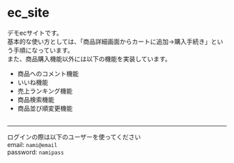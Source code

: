 # ec_site
デモecサイトです。<br>
基本的な使い方としては、「商品詳細画面からカートに追加→購入手続き」という手順になっています。<br>
また、商品購入機能以外には以下の機能を実装しています。<br>
- 商品へのコメント機能
- いいね機能
- 売上ランキング機能
- 商品検索機能
- 商品並び順変更機能<br><br>
---
ログインの際は以下のユーザーを使ってください<br>
email: `nami@email`<br>
password: `namipass`
